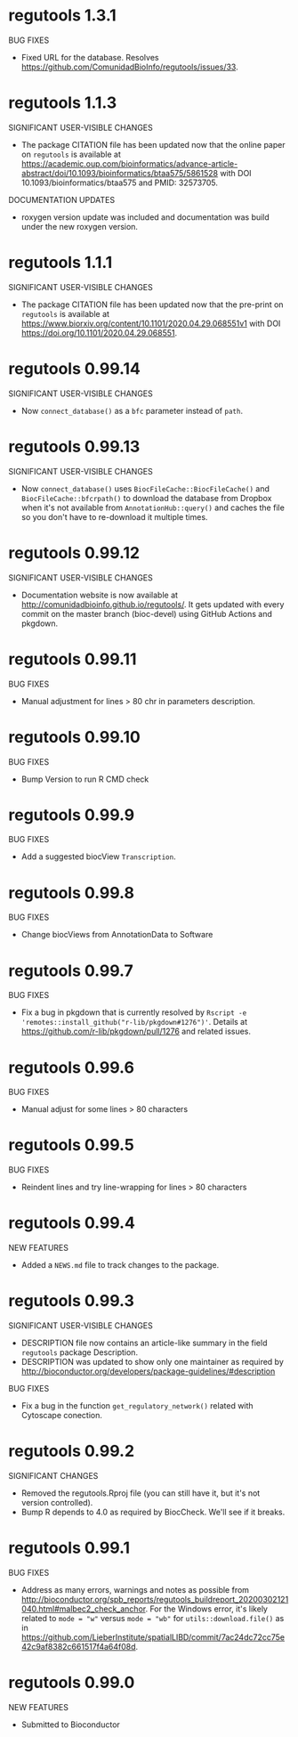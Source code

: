 # regutools 1.3.1

BUG FIXES

* Fixed URL for the database. Resolves 
https://github.com/ComunidadBioInfo/regutools/issues/33.

# regutools 1.1.3

SIGNIFICANT USER-VISIBLE CHANGES

* The package CITATION file has been updated now that the online paper on
`regutools` is available at 
https://academic.oup.com/bioinformatics/advance-article-abstract/doi/10.1093/bioinformatics/btaa575/5861528 with DOI 10.1093/bioinformatics/btaa575 and PMID: 32573705.

DOCUMENTATION UPDATES

* roxygen version update was included and documentation was build under the new roxygen version.

# regutools 1.1.1

SIGNIFICANT USER-VISIBLE CHANGES

* The package CITATION file has been updated now that the pre-print on
`regutools` is available at 
https://www.biorxiv.org/content/10.1101/2020.04.29.068551v1 with DOI
 https://doi.org/10.1101/2020.04.29.068551.

# regutools 0.99.14

SIGNIFICANT USER-VISIBLE CHANGES

* Now `connect_database()` as a `bfc` parameter instead of `path`.

# regutools 0.99.13

SIGNIFICANT USER-VISIBLE CHANGES

* Now `connect_database()` uses `BiocFileCache::BiocFileCache()` and
`BiocFileCache::bfcrpath()` to download the database from Dropbox when it's
not available from `AnnotationHub::query()` and caches the file so you
don't have to re-download it multiple times.

# regutools 0.99.12

SIGNIFICANT USER-VISIBLE CHANGES

* Documentation website is now available at
http://comunidadbioinfo.github.io/regutools/. It gets updated with every
commit on the master branch (bioc-devel) using GitHub Actions and pkgdown.


# regutools 0.99.11

BUG FIXES

* Manual adjustment for lines > 80 chr in parameters description.


# regutools 0.99.10

BUG FIXES

* Bump Version to run R CMD check


# regutools 0.99.9

BUG FIXES

* Add a suggested biocView `Transcription`.


# regutools 0.99.8

BUG FIXES

* Change biocViews from AnnotationData to Software 


# regutools 0.99.7

BUG FIXES

* Fix a bug in pkgdown that is currently resolved by
`Rscript -e 'remotes::install_github("r-lib/pkgdown#1276")'`. 
Details at https://github.com/r-lib/pkgdown/pull/1276 and
related issues.


# regutools 0.99.6

BUG FIXES

* Manual adjust for some lines > 80 characters


# regutools 0.99.5

BUG FIXES

* Reindent lines and try line-wrapping for lines > 80 characters


# regutools 0.99.4

NEW FEATURES

* Added a `NEWS.md` file to track changes to the package.


# regutools 0.99.3

SIGNIFICANT USER-VISIBLE CHANGES

* DESCRIPTION file now contains an article-like summary in the field `regutools` package Description.
* DESCRIPTION was updated to show only one maintainer as required by http://bioconductor.org/developers/package-guidelines/#description

BUG FIXES

* Fix a bug in the function `get_regulatory_network()` related with Cytoscape conection.


# regutools 0.99.2

SIGNIFICANT CHANGES

* Removed the regutools.Rproj file (you can still have it, but it's not
version controlled).
* Bump R depends to 4.0 as required by BiocCheck. We'll see if it breaks.


# regutools 0.99.1

BUG FIXES

* Address as many errors, warnings and notes as possible from
http://bioconductor.org/spb_reports/regutools_buildreport_20200302121040.html#malbec2_check_anchor. For the Windows error, it's likely related to `mode = "w"` versus
`mode = "wb"` for `utils::download.file()` as in 
https://github.com/LieberInstitute/spatialLIBD/commit/7ac24dc72cc75e42c9af8382c661517f4a64f08d.


# regutools 0.99.0

NEW FEATURES

* Submitted to Bioconductor
